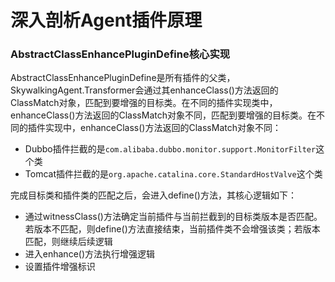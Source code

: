 # 深入剖析Agent插件原理

### AbstractClassEnhancePluginDefine核心实现

AbstractClassEnhancePluginDefine是所有插件的父类，SkywalkingAgent.Transformer会通过其enhanceClass()方法返回的ClassMatch对象，匹配到要增强的目标类。在不同的插件实现类中，enhanceClass()方法返回的ClassMatch对象不同，匹配到要增强的目标类。在不同的插件实现中，enhanceClass()方法返回的ClassMatch对象不同：

- Dubbo插件拦截的是`com.alibaba.dubbo.monitor.support.MonitorFilter`这个类
- Tomcat插件拦截的是`org.apache.catalina.core.StandardHostValve`这个类

完成目标类和插件类的匹配之后，会进入define()方法，其核心逻辑如下：

- 通过witnessClass()方法确定当前插件与当前拦截到的目标类版本是否匹配。若版本不匹配，则define()方法直接结束，当前插件类不会增强该类；若版本匹配，则继续后续逻辑
- 进入enhance()方法执行增强逻辑
- 设置插件增强标识
